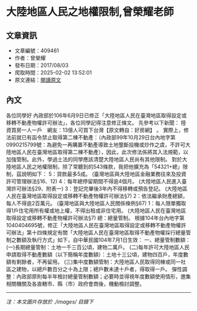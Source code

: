 # 大陸地區人民之地權限制,曾榮耀老師

## 文章資訊
- 文章編號：409461
- 作者：曾榮耀
- 發布日期：2017/08/03
- 爬取時間：2025-02-02 13:52:01
- 原文連結：[閱讀原文](https://real-estate.get.com.tw/Columns/detail.aspx?no=409461)

## 內文
各位同學好
內政部於106年6月9日已修正「大陸地區人民在臺灣地區取得設定或移轉不動產物權許可辦法」，各位同學記得注意修正條文。
先參考以下新聞：
陸資買房一人一戶　網友：13億人可買下台灣【原文轉自：好房網】
。
實際上，修法前就已有函令禁止取得第二棟不動產：（內政部99年10月29日台內地字第0990215799號：為避免一再購置不動產導致土地壟斷投機或炒作之虞，不許可大陸地區人民在臺灣地區取得第二棟不動產），因此，此次修法係將其入法規範，以加強管制。此外，學過土法的同學應該清楚大陸地區人民尚有其他限制。
對於大陸地區人民之地權限制，除了常聽到的543條款，我把他擴充為「54321+總」限制，茲說明如下：
5：貸款最多5成。
(臺灣地區與大陸地區金融業務往來及投資許可管理辦法§16、12)
4：每年總停留期間不得逾4個月。
(大陸地區人民進入臺灣許可辦法§29、附表一)
3：登記完畢後3年內不得移轉或預告登記。
(大陸地區人民在臺灣地區取得設定或移轉不動產物權許可辦法§7)
2：依法繼承財產總額，每人不得逾2百萬元。
(臺灣地區與大陸地區人民關係條例§67)
1：每人限單獨取得1戶住宅用所有權或地上權，不得出租或非住宅用。
(大陸地區人民在臺灣地區取得設定或移轉不動產物權許可辦法§7)
總：總量管制。
根據104年台內地字第1040404695號，修正「大陸地區人民在臺灣地區取得設定或移轉不動產物權許可辦法」第十四條規定有關「大陸地區人民在臺灣地區取得不動產物權採行總量管制之數額及執行方式」如下，自中華民國104年7月1日生效：
一、總量管制數額：
(一)長期總量管制：土地一千三百公頃，建物二萬戶。
(二)每年許可大陸地區人民申請取得不動產數額（以下簡稱年度數額）：土地十三公頃，建物四百戶，年度數額有剩餘者，不再留用。
(三)集中度數額管制：大陸地區人民取得同棟或同一社區之建物，以總戶數百分之十為上限；總戶數未達十戶者，得取得一戶。
彈性調整：內政部原則每半年檢討總量管制數額；必要時並得視年度數額使用情形，邀集相關機關及各直轄市、縣（市）政府會商後，機動檢討調整。

---
*注：本文圖片存放於 ./images/ 目錄下*
